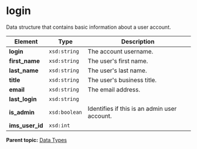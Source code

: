 # login

Data structure that contains basic information about a user account.

|Element|Type|Description|
|-------|----|-----------|
|**login** |`xsd:string` | The account username. |
|**first_name** |`xsd:string` | The user's first name. |
|**last_name** |`xsd:string` | The user's last name. |
|**title** |`xsd:string` | The user's business title. |
|**email** |`xsd:string` | The email address. |
|**last_login** |`xsd:string` | |
|**is_admin** |`xsd:boolean` | Identifies if this is an admin user account. |
|**ims_user_id** |`xsd:int` | |

**Parent topic:** [Data Types](../data_types/c_datatypes.md)

